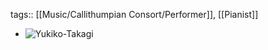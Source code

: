 tags:: [[Music/Callithumpian Consort/Performer]], [[Pianist]]

- ![Yukiko-Takagi](https://images.squarespace-cdn.com/content/v1/5d1b9910da4fdd0001d13efa/1582662708993-Y1MTHMPU7OI0YF1J3HM9/Yukiko-Takagibw-475x443.jpg?format=500w)